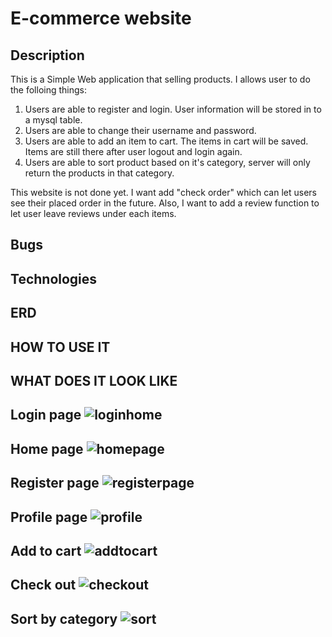 # E-commerce website 

## Description
   This is a Simple Web application that selling products. I allows user to do the folloing things:
   
   1. Users are able to register and login. User information will be stored in to a mysql table.
   2. Users are able to change their username and password.
   3. Users are able to add an item to cart. The items in cart will be saved. Items are still there after user logout and login again.
   4. Users are able to sort product based on it's category, server will only return the products in that category.
   
   This website is not done yet. 
   I want add "check order" which can let users see their placed order in the future. Also, I want to add a review function to let user leave reviews under each items.

## Bugs 

## Technologies

## ERD

## HOW TO USE IT

## WHAT DOES IT LOOK LIKE


Login page
![loginhome](https://user-images.githubusercontent.com/55290301/168497319-41a6d1dd-1981-4814-817c-7197d3040f07.png)
---

Home page
![homepage](https://user-images.githubusercontent.com/55290301/168497211-0c9b1c54-26f2-4317-b8c4-b7f05f753779.png)
---

Register page
![registerpage](https://user-images.githubusercontent.com/55290301/168497367-61db4f6a-6c85-445c-8058-0acd0c3edca6.png)
---

Profile page
![profile](https://user-images.githubusercontent.com/55290301/168497547-09ee8774-a940-47db-8716-dbc0ff7f5986.png)
---

Add to cart
![addtocart](https://user-images.githubusercontent.com/55290301/168497608-c42e69eb-db9a-4756-b942-a520c2e719e5.png)
---

Check out
![checkout](https://user-images.githubusercontent.com/55290301/168497616-2d4738ec-33bd-4de9-a34b-8c1c834ec38a.png)
---

Sort by category
![sort](https://user-images.githubusercontent.com/55290301/168497628-a9043337-6fb8-441d-a414-f7619304ff02.png)
---

